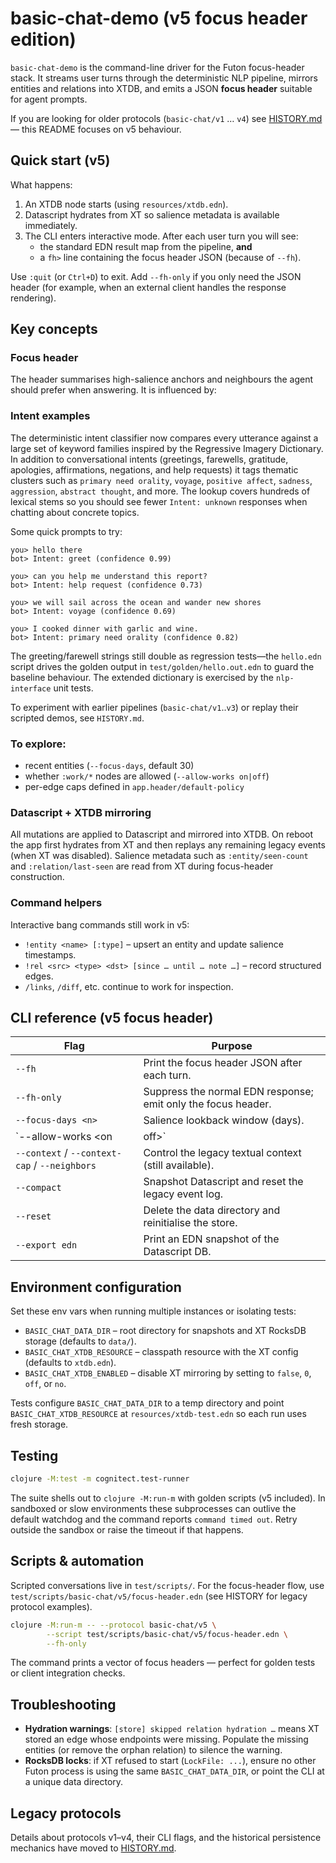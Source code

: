 # basic-chat-demo (v5 focus header edition)

`basic-chat-demo` is the command-line driver for the Futon focus-header stack. It
streams user turns through the deterministic NLP pipeline, mirrors entities and
relations into XTDB, and emits a JSON **focus header** suitable for agent
prompts.

If you are looking for older protocols (`basic-chat/v1` … `v4`) see
[HISTORY.md](HISTORY.md) — this README focuses on v5 behaviour.

## Quick start (v5)

What happens:

1. An XTDB node starts (using `resources/xtdb.edn`).
2. Datascript hydrates from XT so salience metadata is available immediately.
3. The CLI enters interactive mode. After each user turn you will see:
   - the standard EDN result map from the pipeline, **and**
   - a `fh>` line containing the focus header JSON (because of `--fh`).

Use `:quit` (or `Ctrl+D`) to exit. Add `--fh-only` if you only need the JSON
header (for example, when an external client handles the response rendering).

## Key concepts

### Focus header

The header summarises high-salience anchors and neighbours the agent should
prefer when answering. It is influenced by:

### Intent examples

The deterministic intent classifier now compares every utterance against a large
set of keyword families inspired by the Regressive Imagery Dictionary. In
addition to conversational intents (greetings, farewells, gratitude, apologies,
affirmations, negations, and help requests) it tags thematic clusters such as
`primary need orality`, `voyage`, `positive affect`, `sadness`, `aggression`,
`abstract thought`, and more. The lookup covers hundreds of lexical stems so you
should see fewer `Intent: unknown` responses when chatting about concrete
topics.

Some quick prompts to try:

```
you> hello there
bot> Intent: greet (confidence 0.99)

you> can you help me understand this report?
bot> Intent: help request (confidence 0.73)

you> we will sail across the ocean and wander new shores
bot> Intent: voyage (confidence 0.69)

you> I cooked dinner with garlic and wine.
bot> Intent: primary need orality (confidence 0.82)
```

The greeting/farewell strings still double as regression tests—the `hello.edn`
script drives the golden output in `test/golden/hello.out.edn` to guard the
baseline behaviour. The extended dictionary is exercised by the
`nlp-interface` unit tests.

To experiment with earlier pipelines (`basic-chat/v1`..`v3`) or replay their scripted demos, see `HISTORY.md`.

### To explore:

- recent entities (`--focus-days`, default 30)
- whether `:work/*` nodes are allowed (`--allow-works on|off`)
- per-edge caps defined in `app.header/default-policy`

### Datascript + XTDB mirroring

All mutations are applied to Datascript and mirrored into XTDB. On reboot the
app first hydrates from XT and then replays any remaining legacy events (when
XT was disabled). Salience metadata such as `:entity/seen-count` and
`:relation/last-seen` are read from XT during focus-header construction.

### Command helpers

Interactive bang commands still work in v5:

- `!entity <name> [:type]` – upsert an entity and update salience timestamps.
- `!rel <src> <type> <dst> [since … until … note …]` – record structured edges.
- `/links`, `/diff`, etc. continue to work for inspection.

## CLI reference (v5 focus header)

| Flag | Purpose |
|------|---------|
| `--fh` | Print the focus header JSON after each turn. |
| `--fh-only` | Suppress the normal EDN response; emit only the focus header. |
| `--focus-days <n>` | Salience lookback window (days). |
| `--allow-works <on|off>` | Include work/project entities in focus slices. |
| `--context` / `--context-cap` / `--neighbors` | Control the legacy textual context (still available). |
| `--compact` | Snapshot Datascript and reset the legacy event log. |
| `--reset` | Delete the data directory and reinitialise the store. |
| `--export edn` | Print an EDN snapshot of the Datascript DB. |

## Environment configuration

Set these env vars when running multiple instances or isolating tests:

- `BASIC_CHAT_DATA_DIR` – root directory for snapshots and XT RocksDB storage
  (defaults to `data/`).
- `BASIC_CHAT_XTDB_RESOURCE` – classpath resource with the XT config (defaults
  to `xtdb.edn`).
- `BASIC_CHAT_XTDB_ENABLED` – disable XT mirroring by setting to `false`, `0`,
  `off`, or `no`.

Tests configure `BASIC_CHAT_DATA_DIR` to a temp directory and point
`BASIC_CHAT_XTDB_RESOURCE` at `resources/xtdb-test.edn` so each run uses fresh
storage.

## Testing

```bash
clojure -M:test -m cognitect.test-runner
```

The suite shells out to `clojure -M:run-m` with golden scripts (v5 included). In
sandboxed or slow environments these subprocesses can outlive the default
watchdog and the command reports `command timed out`. Retry outside the sandbox
or raise the timeout if that happens.

## Scripts & automation

Scripted conversations live in `test/scripts/`. For the focus-header flow, use
`test/scripts/basic-chat/v5/focus-header.edn` (see HISTORY for legacy protocol
examples).

```bash
clojure -M:run-m -- --protocol basic-chat/v5 \
        --script test/scripts/basic-chat/v5/focus-header.edn \
        --fh-only
```

The command prints a vector of focus headers — perfect for golden tests or
client integration checks.

## Troubleshooting

- **Hydration warnings**: `[store] skipped relation hydration …` means XT stored
  an edge whose endpoints were missing. Populate the missing entities (or remove
  the orphan relation) to silence the warning.
- **RocksDB locks**: if XT refused to start (`LockFile: ...`), ensure no other
  Futon process is using the same `BASIC_CHAT_DATA_DIR`, or point the CLI at a
  unique data directory.

## Legacy protocols

Details about protocols v1–v4, their CLI flags, and the historical persistence
mechanics have moved to [HISTORY.md](HISTORY.md).
